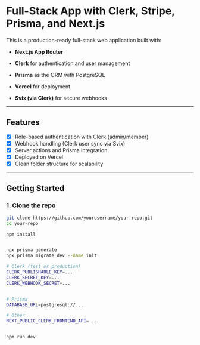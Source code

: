 # Full-Stack App with Clerk, Stripe, Prisma, and Next.js

This is a production-ready full-stack web application built with:

- **Next.js App Router**
- **Clerk** for authentication and user management

- **Prisma** as the ORM with PostgreSQL
- **Vercel** for deployment
- **Svix (via Clerk)** for secure webhooks
  

---

## Features

- [x] Role-based authentication with Clerk (admin/member)
- [x] Webhook handling (Clerk user sync via Svix)
- [x] Server actions and Prisma integration
- [x] Deployed on Vercel 
- [x] Clean folder structure for scalability

---

## Getting Started

### 1. Clone the repo

```bash
git clone https://github.com/yourusername/your-repo.git
cd your-repo

npm install


npx prisma generate
npx prisma migrate dev --name init

# Clerk (test or production)
CLERK_PUBLISHABLE_KEY=...
CLERK_SECRET_KEY=...
CLERK_WEBHOOK_SECRET=...


# Prisma
DATABASE_URL=postgresql://...

# Other
NEXT_PUBLIC_CLERK_FRONTEND_API=...


npm run dev
